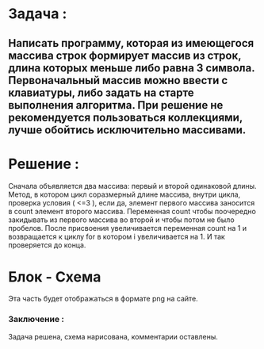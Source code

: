 # Задача : 
## Написать программу, которая из имеющегося массива строк формирует массив из строк, длина которых меньше либо равна 3 символа. Первоначальный массив можно ввести с клавиатуры, либо задать на старте выполнения алгоритма. При решение не рекомендуется пользоваться коллекциями, лучше обойтись исключительно массивами.
# Решение :
Сначала объявляется два массива: первый и второй одинаковой длины. Метод, в котором цикл соразмерный длине массива, внутри цикла, проверка условия ( <=3 ), если да, элемент первого массива заносится в count элемент второго массива. Переменная count чтобы поочередно закидывать из первого массива во второй и чтобы потом не было пробелов. После присвоения увеличивается переменная count на 1 и возвращается к циклу for в котором i увеличивается на 1. И так проверяется до конца.
# Блок - Схема
Эта часть будет отображаться в формате png на сайте.
### Заключение :
Задача решена, схема нарисована, комментарии оставлены.